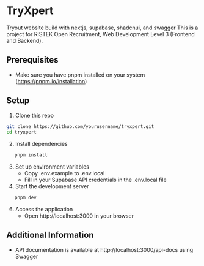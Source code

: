 # TryXpert
Tryout website build with nextjs, supabase, shadcnui, and swagger
This is a project for RISTEK Open Recruitment, Web Development Level 3 (Frontend and Backend).

## Prerequisites
- Make sure you have pnpm installed on your system (https://pnpm.io/installation)

## Setup
1. Clone this repo
```bash
git clone https://github.com/yourusername/tryxpert.git
cd tryxpert
```

2. Install dependencies
```bash
   pnpm install
```
3. Set up environment variables
   - Copy .env.example to .env.local
   - Fill in your Supabase API credentials in the .env.local file
4. Start the development server
```bash
   pnpm dev
```
6. Access the application
   - Open http://localhost:3000 in your browser

## Additional Information
- API documentation is available at http://localhost:3000/api-docs using Swagger
